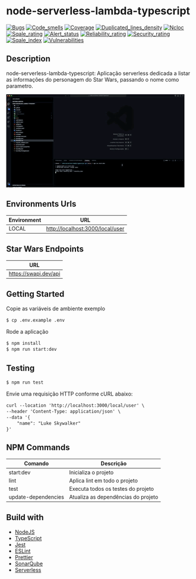 # node-serverless-lambda-typescript

[![Bugs](https://sonarcloud.io/api/project_badges/measure?project=handrespatrick_node-serverless-lambda-typescript&metric=bugs&token=223c3cc05872a4dbd7e170f7426414a437cf7834)](https://sonarcloud.io/summary/new_code?id=handrespatrick_node-serverless-lambda-typescript) [![Code_smells](https://sonarcloud.io/api/project_badges/measure?project=handrespatrick_node-serverless-lambda-typescript&metric=code_smells&token=223c3cc05872a4dbd7e170f7426414a437cf7834)](https://sonarcloud.io/summary/new_code?id=handrespatrick_node-serverless-lambda-typescript) [![Coverage](https://sonarcloud.io/api/project_badges/measure?project=handrespatrick_node-serverless-lambda-typescript&metric=coverage&token=223c3cc05872a4dbd7e170f7426414a437cf7834)](https://sonarcloud.io/summary/new_code?id=handrespatrick_node-serverless-lambda-typescript) [![Duplicated_lines_density](https://sonarcloud.io/api/project_badges/measure?project=handrespatrick_node-serverless-lambda-typescript&metric=duplicated_lines_density&token=223c3cc05872a4dbd7e170f7426414a437cf7834)](https://sonarcloud.io/summary/new_code?id=handrespatrick_node-serverless-lambda-typescript) [![Ncloc](https://sonarcloud.io/api/project_badges/measure?project=handrespatrick_node-serverless-lambda-typescript&metric=ncloc&token=223c3cc05872a4dbd7e170f7426414a437cf7834)](https://sonarcloud.io/summary/new_code?id=handrespatrick_node-serverless-lambda-typescript) [![Sqale_rating](https://sonarcloud.io/api/project_badges/measure?project=handrespatrick_node-serverless-lambda-typescript&metric=sqale_rating&token=223c3cc05872a4dbd7e170f7426414a437cf7834)](https://sonarcloud.io/summary/new_code?id=handrespatrick_node-serverless-lambda-typescript) [![Alert_status](https://sonarcloud.io/api/project_badges/measure?project=handrespatrick_node-serverless-lambda-typescript&metric=alert_status&token=223c3cc05872a4dbd7e170f7426414a437cf7834)](https://sonarcloud.io/summary/new_code?id=handrespatrick_node-serverless-lambda-typescript) [![Reliability_rating](https://sonarcloud.io/api/project_badges/measure?project=handrespatrick_node-serverless-lambda-typescript&metric=reliability_rating&token=223c3cc05872a4dbd7e170f7426414a437cf7834)](https://sonarcloud.io/summary/new_code?id=handrespatrick_node-serverless-lambda-typescript) [![Security_rating](https://sonarcloud.io/api/project_badges/measure?project=handrespatrick_node-serverless-lambda-typescript&metric=security_rating&token=223c3cc05872a4dbd7e170f7426414a437cf7834)](https://sonarcloud.io/summary/new_code?id=handrespatrick_node-serverless-lambda-typescript) [![Sqale_index](https://sonarcloud.io/api/project_badges/measure?project=handrespatrick_node-serverless-lambda-typescript&metric=sqale_index&token=223c3cc05872a4dbd7e170f7426414a437cf7834)](https://sonarcloud.io/summary/new_code?id=handrespatrick_node-serverless-lambda-typescript) [![Vulnerabilities](https://sonarcloud.io/api/project_badges/measure?project=handrespatrick_node-serverless-lambda-typescript&metric=vulnerabilities&token=223c3cc05872a4dbd7e170f7426414a437cf7834)](https://sonarcloud.io/summary/new_code?id=handrespatrick_node-serverless-lambda-typescript)

## Description

node-serverless-lambda-typescript: Aplicação serverless dedicada a listar as informações do personagem do Star Wars, passando o nome como parametro.

![node-serverless-lambda-typescript](./docs/node-lambda-serverless.gif)

## Environments Urls

| Environment | URL                                |
| ----------- | ---------------------------------- |
| LOCAL       | <http://localhost:3000/local/user> |

## Star Wars Endpoints

| URL                     |
| ----------------------- |
| <https://swapi.dev/api> |

## Getting Started

Copie as variáveis de ambiente exemplo

```sh
$ cp .env.example .env
```

Rode a aplicação

```sh
$ npm install
$ npm run start:dev
```

## Testing

```sh
$ npm run test
```

Envie uma requisição HTTP conforme cURL abaixo:

```
curl --location 'http://localhost:3000/local/user' \
--header 'Content-Type: application/json' \
--data '{
    "name": "Luke Skywalker"
}'
```

## NPM Commands

| Comando             | Descrição                           |
| ------------------- | ----------------------------------- |
| start:dev           | Inicializa o projeto                |
| lint                | Aplica lint em todo o projeto       |
| test                | Executa todos os testes do projeto  |
| update-dependencies | Atualiza as dependências do projeto |

## Build with

- [NodeJS](https://nodejs.org/en/)
- [TypeScript](https://www.typescriptlang.org/)
- [Jest](https://jestjs.io/)
- [ESLint](https://eslint.org/)
- [Prettier](https://prettier.io/)
- [SonarQube](https://www.sonarqube.org/)
- [Serverless](https://www.serverless.com/)
